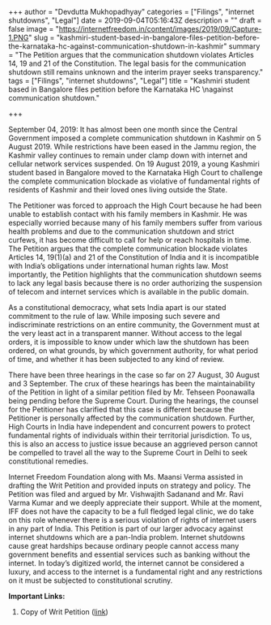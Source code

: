 +++
author = "Devdutta Mukhopadhyay"
categories = ["Filings", "internet shutdowns", "Legal"]
date = 2019-09-04T05:16:43Z
description = ""
draft = false
image = "https://internetfreedom.in/content/images/2019/09/Capture-1.PNG"
slug = "kashmiri-student-based-in-bangalore-files-petition-before-the-karnataka-hc-against-communication-shutdown-in-kashmir"
summary = "The Petition argues that the communication shutdown violates Articles 14, 19 and 21 of the Constitution. The legal basis for the communication shutdown still remains unknown and the interim prayer seeks transparency."
tags = ["Filings", "internet shutdowns", "Legal"]
title = "Kashmiri student based in Bangalore files petition before the Karnataka HC \nagainst communication shutdown."

+++


September 04, 2019: It has almost been one month since the Central Government imposed a complete communication shutdown in Kashmir on 5 August 2019. While restrictions have been eased in the Jammu region, the Kashmir valley continues to remain under clamp down with internet and cellular network services suspended. On 19 August 2019, a young Kashmiri student based in Bangalore moved to the Karnataka High Court to challenge the complete communication blockade as violative of fundamental rights of residents of Kashmir and their loved ones living outside the State. 

The Petitioner was forced to approach the High Court because he had been unable to establish contact with his family members in Kashmir. He was especially worried because many of his family members suffer from various health problems and due to the communication shutdown and strict curfews, it has become difficult to call for help or reach hospitals in time. The Petition argues that the complete communication blockade violates Articles 14, 19(1)(a) and 21 of the Constitution of India and it is incompatible with India’s obligations under international human rights law. Most importantly, the Petition highlights that the communication shutdown seems to lack any legal basis because there is no order authorizing the suspension of telecom and internet services which is available in the public domain. 

As a constitutional democracy, what sets India apart is our stated commitment to the rule of law. While imposing such severe and indiscriminate restrictions on an entire community, the Government must at the very least act in a transparent manner. Without access to the legal orders, it is impossible to know under which law the shutdown has been ordered, on what grounds, by which government authority, for what period of time, and whether it has been subjected to any kind of review.

There have been three hearings in the case so far on 27 August, 30 August and 3 September. The crux of these hearings has been the maintainability of the Petition in light of a similar petition filed by Mr. Tehseen Poonawalla being pending before the Supreme Court. During the hearings, the counsel for the Petitioner has clarified that this case is different because the Petitioner is personally affected by the communication shutdown. Further, High Courts in India have independent and concurrent powers to protect fundamental rights of individuals within their territorial jurisdiction. To us, this is also an access to justice issue because an aggrieved person cannot be compelled to travel all the way to the Supreme Court in Delhi to seek constitutional remedies.

Internet Freedom Foundation along with Ms. Maansi Verma assisted in drafting the Writ Petition and provided inputs on strategy and policy. The Petition was filed and argued by Mr. Vishwajith Sadanand and Mr. Ravi Varma Kumar and we deeply appreciate their support. While at the moment, IFF does not have the capacity to be a full fledged legal clinic, we do take on this role whenever there is a serious violation of rights of internet users in any part of India. This Petition is part of our larger advocacy against internet shutdowns which are a pan-India problem. Internet shutdowns cause great hardships because ordinary people cannot access many government benefits and essential services such as banking without the internet. In today’s digitized world, the internet cannot be considered a luxury, and access to the internet is a fundamental right and any restrictions on it must be subjected to constitutional scrutiny. 

**Important Links:**

1. Copy of Writ Petition ([link](https://drive.google.com/viewerng/viewer?url=https://www.livelaw.in/pdf_upload/pdf_upload-363995.pdf))

